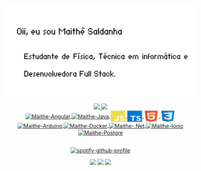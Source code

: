 
<p align="center">
 
</p align="center">
<img src="https://github.com/maithesaldanha/maithesaldanha/blob/9efb4191a5c0244ed7a4fb11e0a79673df487840/hellogit.png" />

<p align="center">
 
<div align="center">
  <a href="https://github.com/maithesaldanha">
  <img height="120px" src="https://github-readme-stats.vercel.app/api?username=maithesaldanha&show_icons=true&theme=buefy&include_all_commits=true&count_private=true"/>
  <img height="120px" src="https://github-readme-stats.vercel.app/api/top-langs/?username=maithesaldanha&layout=compact&langs_count=7&theme=buefy"/>
</div>

<div align= "center"> 
  <img align="center" alt="Maithe-Angular" height="30" width="40" src="https://cdn.jsdelivr.net/gh/devicons/devicon/icons/angularjs/angularjs-original.svg">
  <img align="center" alt="Maithe-Java" height="30" width="40" src="https://cdn.jsdelivr.net/gh/devicons/devicon/icons/java/java-original.svg"> 
  <img align="center" alt="Maithe-ts" height="30" width="40" src="https://raw.githubusercontent.com/devicons/devicon/master/icons/javascript/javascript-plain.svg">
  <img align="center" alt="Maithe-Ts" height="30" width="40" src="https://raw.githubusercontent.com/devicons/devicon/master/icons/typescript/typescript-plain.svg">
  <img align="center" alt="Maithe-HTML" height="30" width="40" src="https://raw.githubusercontent.com/devicons/devicon/master/icons/html5/html5-original.svg">
  <img align="center" alt="Maithe-CSS" height="30" width="40" src="https://raw.githubusercontent.com/devicons/devicon/master/icons/css3/css3-original.svg">
  <img align="center" alt="Maithe-Arduino" height="30" width="40" src="https://cdn.jsdelivr.net/gh/devicons/devicon/icons/arduino/arduino-original.svg">
  <img align="center" alt="Maithe-Docker" height="30" width="40" src="https://cdn.jsdelivr.net/gh/devicons/devicon/icons/docker/docker-original.svg">
  <img align="center" alt="Maithe-.Net" height="30" width="40" src="https://cdn.jsdelivr.net/gh/devicons/devicon/icons/dotnetcore/dotnetcore-original.svg">
  <img align="center" alt="Maithe-Ionic" height="30" width="40" src="https://cdn.jsdelivr.net/gh/devicons/devicon/icons/ionic/ionic-original.svg">
  <img align="center" alt="Maithe-Postgre" height="30" width="40" src="https://cdn.jsdelivr.net/gh/devicons/devicon/icons/postgresql/postgresql-original.svg">
 
 
  ##
 [![spotify-github-profile](https://spotify-github-profile.vercel.app/api/view?uid=maisaldanha&cover_image=false&theme=default&bar_color=ee2f7c)](https://github.com/kittinan/spotify-github-profile) 
 
 
<div align= "center"> 
  <a href="https://instagram.com/maithesf" target="_blank"><img src="https://img.shields.io/badge/-Instagram-%23E4405F?style=for-the-badge&logo=instagram&logoColor=white" target="_blank"></a>
  <a href = "mailto:maithedev@gmail.com"><img src="https://img.shields.io/badge/-Gmail-%23333?style=for-the-badge&logo=gmail&logoColor=white" target="_blank"></a>
  <a href="https://www.linkedin.com/in/maith%C3%AA-saldanha-242138207" target="_blank"><img src="https://img.shields.io/badge/-LinkedIn-%230077B5?style=for-the-badge&logo=linkedin&logoColor=white" target="_blank"></a> 
 


